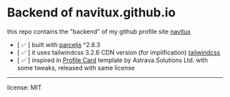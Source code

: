 # Backend of navitux.github.io

this repo contains the "backend" of my github profile site [navitux](https://navitux.github.io/)

- [ ✅ ] built with [parceljs](https://parceljs.org/) ^2.8.3
- [ ✅ ] it uses tailwindcss 3.2.6 CDN version (for implification) [tailwindcss](https://tailwindcss.com/)
- [ ✅ ] inspired in [Profile Card](https://github.com/tailwindtoolbox/Profile-Card) template by Astrava.Solutions Ltd. with some tweaks, released with same license

---

license: MIT
